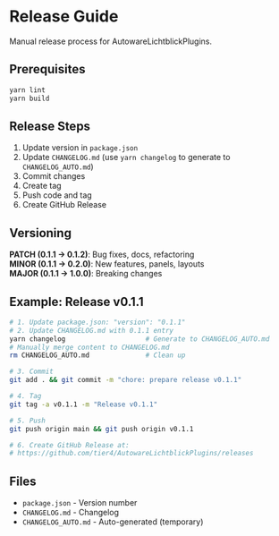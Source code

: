 # Release Guide

Manual release process for AutowareLichtblickPlugins.

## Prerequisites

```bash
yarn lint
yarn build
```

## Release Steps

1. Update version in `package.json`
2. Update `CHANGELOG.md` (use `yarn changelog` to generate to `CHANGELOG_AUTO.md`)
3. Commit changes
4. Create tag
5. Push code and tag
6. Create GitHub Release

## Versioning

**PATCH (0.1.1 → 0.1.2)**: Bug fixes, docs, refactoring  
**MINOR (0.1.1 → 0.2.0)**: New features, panels, layouts  
**MAJOR (0.1.1 → 1.0.0)**: Breaking changes

## Example: Release v0.1.1

```bash
# 1. Update package.json: "version": "0.1.1"
# 2. Update CHANGELOG.md with 0.1.1 entry
yarn changelog                    # Generate to CHANGELOG_AUTO.md
# Manually merge content to CHANGELOG.md
rm CHANGELOG_AUTO.md              # Clean up

# 3. Commit
git add . && git commit -m "chore: prepare release v0.1.1"

# 4. Tag
git tag -a v0.1.1 -m "Release v0.1.1"

# 5. Push
git push origin main && git push origin v0.1.1

# 6. Create GitHub Release at:
# https://github.com/tier4/AutowareLichtblickPlugins/releases
```

## Files

- `package.json` - Version number
- `CHANGELOG.md` - Changelog
- `CHANGELOG_AUTO.md` - Auto-generated (temporary)
